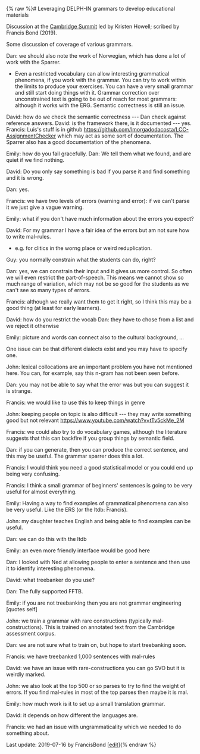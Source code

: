 {% raw %}# Leveraging DELPH-IN grammars to develop educational materials

Discussion at the [Cambridge Summit](../CambridgeTop) led by Kristen
Howell; scribed by Francis Bond (2019).

Some discussion of coverage of various grammars.

Dan: we should also note the work of Norwegian, which has done a lot of
work with the Sparrer.

- Even a restricted vocabulary can allow interesting grammatical
phenomena, if you work with the grammar. You can try to work within
the limits to produce your exercises. You can have a very small
grammar and still start doing things with it. Grammar correction
over unconstrained text is going to be out of reach for most
grammars: although it works with the ERG. Semantic correctness is
still an issue.

David: how do we check the semantic correctness --- Dan check against
reference answers. David: is the framework there, is it documented ---
yes. Francis: Luis's stuff is in github
<https://github.com/lmorgadodacosta/LCC-AssignmentChecker> which may act
as some sort of documentation. The Sparrer also has a good documentation
of the phenomena.

Emily: how do you fail gracefully. Dan: We tell them what we found, and
are quiet if we find nothing.

David: Do you only say something is bad if you parse it and find
something and it is wrong.

Dan: yes.

Francis: we have two levels of errors (warning and error): if we can't
parse it we just give a vague warning.

Emily: what if you don't have much information about the errors you
expect?

David: For my grammar I have a fair idea of the errors but am not sure
how to write mal-rules.

- e.g. for clitics in the worng place or weird reduplication.

Guy: you normally constrain what the students can do, right?

Dan: yes, we can constrain their input and it gives us more control. So
often we will even restrict the part-of-speech. This means we cannot
show so much range of variation, which may not be so good for the
students as we can't see so many types of errors.

Francis: although we really want them to get it right, so I think this
may be a good thing (at least for early learners).

David: how do you restrict the vocab Dan: they have to chose from a list
and we reject it otherwise

Emily: picture and words can connect also to the cultural background,
...

One issue can be that different dialects exist and you may have to
specify one.

John: lexical collocations are an important problem you have not
mentioned here. You can, for example, say this n-gram has not been seen
before.

Dan: you may not be able to say what the error was but you can suggest
it is strange.

Francis: we would like to use this to keep things in genre

John: keeping people on topic is also difficult --- they may write
something good but not relevant
<https://www.youtube.com/watch?v=tTv5ckMe_2M>

Francis: we could also try to do vocabulary games, although the
literature suggests that this can backfire if you group things by
semantic field.

Dan: if you can generate, then you can produce the correct sentence, and
this may be useful. The grammar sparrer does this a lot.

Francis: I would think you need a good statistical model or you could
end up being very confusing.

Francis: I think a small grammar of beginners' sentences is going to be
very useful for almost everything.

Emily: Having a way to find examples of grammatical phenomena can also
be very useful. Like the ERS (or the ltdb: Francis).

John: my daughter teaches English and being able to find examples can be
useful.

Dan: we can do this with the ltdb

Emily: an even more friendly interface would be good here

Dan: I looked with Ned at allowing people to enter a sentence and then
use it to identify interesting phenomena.

David: what treebanker do you use?

Dan: The fully supported FFTB.

Emily: if you are not treebanking then you are not grammar engineering
\[quotes self\]

John: we train a grammar with rare constructions (typically
mal-constructions). This is trained on annotated text from the Cambridge
assessment corpus.

Dan: we are not sure what to train on, but hope to start treebanking
soon.

Francis: we have treebanked 1,000 sentences with mal-rules

David: we have an issue with rare-constructions you can go SVO but it is
weirdly marked.

John: we also look at the top 500 or so parses to try to find the weight
of errors. If you find mal-rules in most of the top parses then maybe it
is mal.

Emily: how much work is it to set up a small translation grammar.

David: it depends on how different the languages are.

Francis: we had an issue with ungrammaticality which we needed to do
something about.

Last update: 2019-07-16 by FrancisBond [[edit](https://github.com/delph-in/docs/wiki/CambridgeEducation/_edit)]{% endraw %}